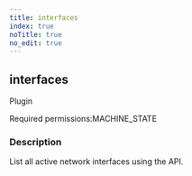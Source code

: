 ```yaml
---
title: interfaces
index: true
noTitle: true
no_edit: true
---
```




<div class="vql_item"></div>


## interfaces
<span class='vql_type label label-warning pull-right page-header'>Plugin</span>


<span class="permission_list vql_type">Required permissions:</span><span class="permission_list linkcolour label label-important">MACHINE_STATE</span>

### Description

List all active network interfaces using the API.


